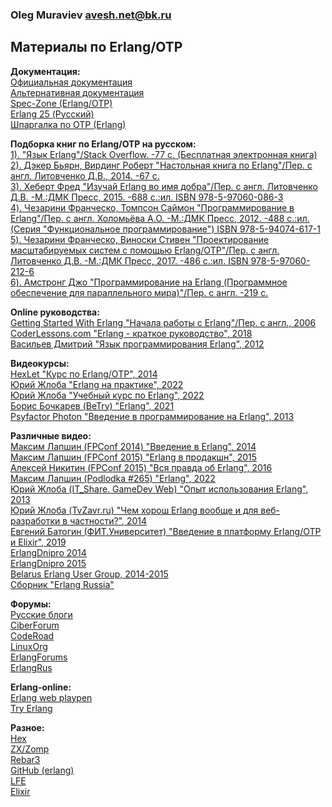 ### Oleg Muraviev <avesh.net@bk.ru>  

## Материалы по Erlang/OTP  
**Документация:**  
[Официальная документация](https://www.erlang.org/docs)  
[Альтернативная документация](https://www.erldocs.com/)  
[Spec-Zone (Erlang/OTP)](https://spec-zone.ru/erlang/)  
[Erlang 25 (Русский)](https://runebook.dev/ru/docs/erlang/-index-)  
[Шпаргалка по OTP (Erlang)](https://itnan.ru/post.php?c=1&p=346252)  

**Подборка книг по Erlang/OTP на русском:**  
[1). "Язык Erlang"/Stack Overflow. -77 с. (Бесплатная электронная книга)](books/book01.pdf)  
[2). Дэкер Бьярн, Вирдинг Роберт "Настольная книга по Erlang"/Пер. с англ. Литовченко Д.В., 2014. -67 с.](books/book02.pdf)  
[3). Хеберт Фред "Изучай Erlang во имя добра"/Пер. с англ. Литовченко Д.В. -М.:ДМК Пресс, 2015. -688 с.:ил. ISBN 978-5-97060-086-3](books/book03.pdf)  
[4). Чезарини Франческо, Томпсон Саймон "Программирование в Erlang"/Пер. с англ. Холомьёва А.О. -М.:ДМК Пресс, 2012. -488 с.:ил. (Серия "Функциональное программирование") ISBN 978-5-94074-617-1](books/book04.pdf)  
[5). Чезарини Франческо, Виноски Стивен "Проектирование масштабируемых систем с помощью Erlang/OTP"/Пер. с англ. Литовченко Д.В. -М.:ДМК Пресс, 2017. -486 с.:ил. ISBN 978-5-97060-212-6](books/book05.pdf)  
[6). Амстронг Джо "Программирование на Erlang (Программное обеспечение для параллельного мира)"/Пер. с англ. -219 с.](books/book06.pdf)  

**Online руководства:**  
[Getting Started With Erlang "Начала работы с Erlang"/Пер. с англ., 2006](https://www.rsdn.org/article/erlang/GettingStartedWithErlang.xml)  
[CoderLessons.com "Erlang - краткое руководство", 2018](https://coderlessons.com/tutorials/kompiuternoe-programmirovanie/vyuchit-erlang/erlang-kratkoe-rukovodstvo?ysclid=l33ww6nult)  
[Васильев Дмитрий "Язык программирования Erlang", 2012](http://hlabs.org/development/erlang/)  

**Видеокурсы:**  
[HexLet "Курс по Erlang/OTP", 2014](https://www.youtube.com/watch?v=6oVhisTplZA)  
[Юрий Жлоба "Erlang на практике", 2022](https://ru.hexlet.io/courses/erlang_101)  
[Юрий Жлоба "Учебный курс по Erlang", 2022](https://www.youtube.com/playlist?list=PLYuTgpYrBrVIc3NddS_2w7e6OwgbMGjNR)  
[Борис Бочкарев (BeTry) "Erlang", 2021](https://www.youtube.com/playlist?list=PLOjc9X-vV0SH45CCKZsRsm5b_JO-w24Jz)  
[Psyfactor Photon "Введение в программирование на Erlang", 2013](https://www.youtube.com/playlist?list=PLyKEegf7mKMBwH1yn9UkFQ4u0ss1mI5M_)  

**Различные видео:**  
[Максим Лапшин (FPConf 2014) "Введение в Erlang", 2014](https://www.youtube.com/watch?v=Z8B8eOc3BAI&list=PLY3spNmwoSY8RS7Q4HxNylBMcGSdTnxa6&index=3)  
[Максим Лапшин (FPConf 2015) "Erlang в продакшн", 2015](https://www.youtube.com/watch?v=zefdqQV74R0)  
[Алексей Никитин (FPConf 2015) "Вся правда об Erlang", 2016](https://www.youtube.com/watch?v=kHxNgiKGuF8&list=PLY3spNmwoSY-oNRvjL63BMqCk2qwLE4GF&index=3)  
[Максим Лапшин (Podlodka #265) "Erlang", 2022](https://www.youtube.com/watch?v=MPUxk_6CMoA)  
[Юрий Жлоба (IT_Share. GameDev Web) "Опыт использования Erlang", 2013](https://www.youtube.com/watch?v=LscdVp7wgqQ)  
[Юрий Жлоба  (TvZavr.ru) "Чем хорош Erlang вообще и для веб-разработки в частности?", 2014](https://www.youtube.com/watch?v=Nt3UjQ7pKvg)  
[Евгений Батогин (ФИТ.Университет) "Введение в платформу Erlang/OTP и Elixir", 2019](https://www.youtube.com/watch?v=MF8E3ij3IRI)  
[ErlangDnipro 2014](https://www.youtube.com/playlist?list=PLLixtMuy_dAgIp-7Yeq8cjpTUXhtkn4gL)  
[ErlangDnipro 2015](https://www.youtube.com/playlist?list=PLLixtMuy_dAgjoGrD0zFkVDcDlftISWbK)  
[Belarus Erlang User Group, 2014-2015](https://www.youtube.com/playlist?list=PLYuTgpYrBrVLVIFq5qVWh-CBILw3qIyeP)  
[Сборник "Erlang Russia"](https://www.youtube.com/playlist?list=PLej8-Q0wVPg2tcCCnPE7qtd5azxDuezWF)  

**Форумы:**  
[Русские блоги](https://russianblogs.com/tag/Erlang/)  
[CiberForum](https://www.cyberforum.ru/erlang/)  
[CodeRoad](https://coderoad.ru/list/?page=1&sort=view&tag=erlang)  
[LinuxOrg](https://www.linux.org.ru/tag/erlang)  
[ErlangForums](https://erlangforums.com/)  
[ErlangRus](https://t.me/erlangrus)  

**Erlang-online:**  
[Erlang web playpen](http://tryerl.seriyps.ru/)  
[Try Erlang](https://www.tryerlang.org/)  

**Разное:**  
[Hex](https://hex.pm/)  
[ZX/Zomp](https://zxq9.com/projects/zomp/index.html)  
[Rebar3](https://www.rebar3.org/)  
[GitHub (erlang)](https://github.com/search?q=erlang)  
[LFE](https://lfe.io/)  
[Elixir](https://elixir-lang.org/)  
